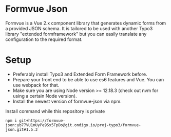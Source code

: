# Formvue Json

Formvue is a Vue 2.x component library that generates dynamic forms from a provided JSON schema.
It is tailored to be used with another Typo3 library "extended formframework" but you can easily translate any configuration to the required format.

# Setup

- Preferably install Typo3 and Extended Form Framework before.
- Prepare your front end to be able to use es6 features and Vue. You can use webpack for that.
- Make sure you are using Node version >= 12.18.3 (check out nvm for using a certain Node version).
- Install the newest version of formvue-json via npm.

Install command while this repository is private

`npm i git+https://formvue-json:yb77VU1nUyPe9Sx5FpDo@git.ondigo.io/proj-typo3/formvue-json.git#1.5.3`



